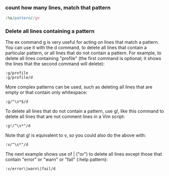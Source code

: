 ### count how many lines, match that pattern


```ruby
:%s/pattern//gn
```




### Delete all lines containing a pattern

The ex command g is very useful for acting on lines that match a pattern. You can use it with the d command, to delete all lines that contain a particular pattern, or all lines that do not contain a pattern.
For example, to delete all lines containing "profile" (the first command is optional; it shows the lines that the second command will delete):

```
:g/profile
:g/profile/d
```

More complex patterns can be used, such as deleting all lines that are empty or that contain only whitespace:

```
:g/^\s*$/d
```

To delete all lines that do not contain a pattern, use g!, like this command to delete all lines that are not comment lines in a Vim script:
```
:g!/^\s*"/d
```
Note that g! is equivalent to v, so you could also do the above with:
```
:v/^\s*"/d
```

The next example shows use of \| ("or") to delete all lines except those that contain "error" or "warn" or "fail" (:help pattern):

```
:v/error\|warn\|fail/d

```
